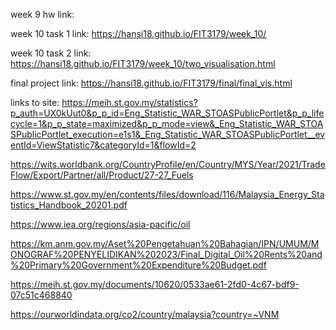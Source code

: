 week 9 hw link:


week 10 task 1 link: https://hansi18.github.io/FIT3179/week_10/

week 10 task 2 link: https://hansi18.github.io/FIT3179/week_10/two_visualisation.html


final project link: https://hansi18.github.io/FIT3179/final/final_vis.html


links to site:
https://meih.st.gov.my/statistics?p_auth=UX0kUut0&p_p_id=Eng_Statistic_WAR_STOASPublicPortlet&p_p_lifecycle=1&p_p_state=maximized&p_p_mode=view&_Eng_Statistic_WAR_STOASPublicPortlet_execution=e1s1&_Eng_Statistic_WAR_STOASPublicPortlet__eventId=ViewStatistic7&categoryId=1&flowId=2

https://wits.worldbank.org/CountryProfile/en/Country/MYS/Year/2021/TradeFlow/Export/Partner/all/Product/27-27_Fuels

https://www.st.gov.my/en/contents/files/download/116/Malaysia_Energy_Statistics_Handbook_20201.pdf

https://www.iea.org/regions/asia-pacific/oil

https://km.anm.gov.my/Aset%20Pengetahuan%20Bahagian/IPN/UMUM/MONOGRAF%20PENYELIDIKAN%202023/Final_Digital_Oil%20Rents%20and%20Primary%20Government%20Expenditure%20Budget.pdf

https://meih.st.gov.my/documents/10620/0533ae61-2fd0-4c67-bdf9-07c51c468840

https://ourworldindata.org/co2/country/malaysia?country=~VNM
